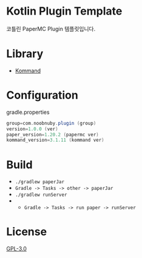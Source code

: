 # Kotlin Plugin Template

코틀린 PaperMC Plugin 템플릿입니다.

# Library

* [Kommand](https://github.com/monun/kommand)

# Configuration

gradle.properties

```gradle
group=com.noobnuby.plugin (group)
version=1.0.0 (ver)
paper_version=1.20.2 (papermc ver)
kommand_version=3.1.11 (kommand ver)
```

# Build

* `./gradlew paperJar`
* `Gradle -> Tasks -> other -> paperJar`
* `./gradlew runServer`
* * `Gradle -> Tasks -> run paper -> runServer`

# License

[GPL-3.0](https://github.com/NOOBNUBY/kotlin-plugin-template/blob/master/LICENSE)